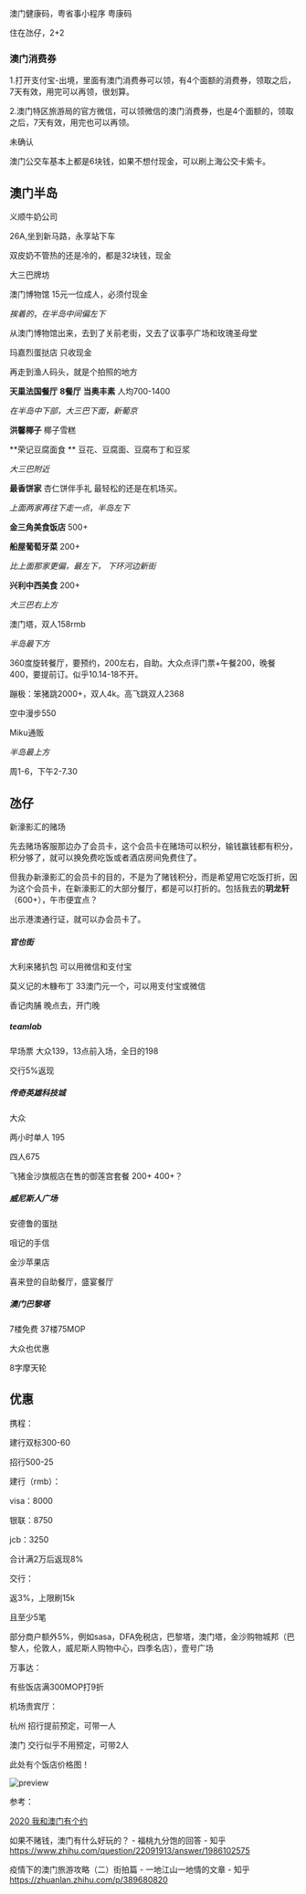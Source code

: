 澳门健康码，粤省事小程序 粤康码

住在氹仔，2+2

### 澳门消费券 

1.打开支付宝-出境，里面有澳门消费券可以领，有4个面额的消费券，领取之后，7天有效，用完可以再领，很划算。

2.澳门特区旅游局的官方微信，可以领微信的澳门消费券，也是4个面额的，领取之后，7天有效，用完也可以再领。

未确认



澳门公交车基本上都是6块钱，如果不想付现金，可以刷上海公交卡紫卡。

## 

## 澳门半岛

义顺牛奶公司

26A,坐到新马路，永享站下车

双皮奶不管热的还是冷的，都是32块钱，现金



大三巴牌坊

澳门博物馆 15元一位成人，必须付现金

*挨着的*，*在半岛中间偏左下*



从澳门博物馆出来，去到了关前老街，又去了议事亭广场和玫瑰圣母堂

玛嘉烈蛋挞店 只收现金

再走到渔人码头，就是个拍照的地方



**天巢法国餐厅**  **8餐厅**  **当奥丰素** 人均700-1400  

*在半岛中下部，大三巴下面，新葡京*



**洪馨椰子**  椰子雪糕 

**荣记豆腐面食 ** 豆花、豆腐面、豆腐布丁和豆浆  

*大三巴附近*



**最香饼家** 杏仁饼伴手礼  最轻松的还是在机场买。

*上面两家再往下走一点*，*半岛左下*

**金三角美食饭店** 500+

**船屋葡萄牙菜** 200+

*比上面那家更偏，最左下， 下环河边新街*

**兴利中西美食** 200+

*大三巴右上方*



澳门塔，双人158rmb

*半岛最下方*

360度旋转餐厅，要预约，200左右，自助。大众点评门票+午餐200，晚餐400，要提前订。似乎10.14-18不开。

蹦极：笨猪跳2000+，双人4k。高飞跳双人2368

空中漫步550



Miku通贩

*半岛最上方*

周1-6，下午2-7.30



## 氹仔

新濠影汇的赌场

先去赌场客服那边办了会员卡，这个会员卡在赌场可以积分，输钱赢钱都有积分，积分够了，就可以换免费吃饭或者酒店房间免费住了。

但我办新濠影汇的会员卡的目的，不是为了赌钱积分，而是希望用它吃饭打折，因为这个会员卡，在新濠影汇的大部分餐厅，都是可以打折的。包括我去的**玥龙轩**（600+），午市便宜点？

出示港澳通行证，就可以办会员卡了。



##### 官也街

大利来猪扒包  可以用微信和支付宝

莫义记的木糠布丁  33澳门元一个，可以用支付宝或微信

香记肉脯 晚点去，开门晚



##### teamlab

早场票 大众139，13点前入场，全日的198

交行5%返现



##### 传奇英雄科技城

大众

两小时单人 195

四人675



飞猪金沙旗舰店在售的御莲宫套餐 200+ 400+？



##### 威尼斯人广场 

安德鲁的蛋挞

咀记的手信

金沙苹果店



喜来登的自助餐厅，盛宴餐厅



##### 澳门巴黎塔

7楼免费 37楼75MOP

大众也优惠

8字摩天轮



## 优惠

携程：

建行双标300-60

招行500-25



建行（rmb）：

visa：8000

银联：8750

jcb：3250

合计满2万后返现8%



交行：

返3%，上限刷15k

且至少5笔

部分商户额外5%，例如sasa，DFA免税店，巴黎塔，澳门塔，金沙购物城邦（巴黎人，伦敦人，威尼斯人购物中心，四季名店），壹号广场



万事达：

有些饭店满300MOP打9折



机场贵宾厅：

杭州 招行提前预定，可带一人

澳门 交行似乎不用预定，可带2人





此处有个饭店价格图！

![preview](https://pic3.zhimg.com/v2-30c29d6718de454da794aa592a5e9d60_720w.jpg?source=3af55fa1)



参考：

[2020 我和澳门有个约](https://post.smzdm.com/p/a07nwddz/)

如果不赌钱，澳门有什么好玩的？ - 福桃九分饱的回答 - 知乎 https://www.zhihu.com/question/22091913/answer/1986102575

疫情下的澳门旅游攻略（二）街拍篇 - 一地江山一地情的文章 - 知乎 https://zhuanlan.zhihu.com/p/389680820